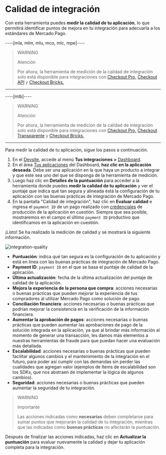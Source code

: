 # Calidad de integración

Con esta herramienta puedes **medir la calidad de tu aplicación**, lo que permitirá identificar puntos de mejora en tu integración para adecuarla a los estándares de Mercado Pago.

----[mla, mlm, mlu, mco, mlc, mpe]---- 
> WARNING
>
> Atención
>
> Por ahora, la herramienta de medición de la calidad de integración solo está disponible para integraciones con [Checkout Pro,](/developers/es/docs/checkout-pro/landing) [Checkout API](/developers/es/docs/checkout-api/landing) y [Checkout Bricks.](/developers/es/docs/checkout-bricks/landing)

------------
----[mlb]---- 
> WARNING
>
> Atención
>
> Por ahora, la herramienta de medición de la calidad de integración solo está disponible para integraciones con [Checkout Pro,](/developers/es/docs/checkout-pro/landing) [Checkout Transparente](/developers/es/docs/checkout-api/landing) y [Checkout Bricks.](/developers/es/docs/checkout-bricks/landing)

------------

Para medir la calidad de tu aplicación, sigue los pasos a continuación.

1. En el [Devsite](/developers/es/docs), accede al menú **Tus integraciones >** [Dashboard](https://mercadopago[FAKER][URL][DOMAIN]/developers/panel).
2. En el área [Tus aplicaciones](/developers/es/guides/additional-content/dashboard/applications) del Dashboard, **haz clic en la aplicación deseada**. Debe ser una aplicación en la que haya un producto a integrar y que este sea uno del que se disponga de la herramienta de medición.
3. Luego haz clic en **Detalles de la puntuación** para acceder a la herramienta donde puedes **medir la calidad de tu aplicación** y ver el puntaje que indica qué tan segura y alineada está la configuración de tu aplicación con las buenas prácticas de integración de Mercado Pago.
4. En la pantalla "Calidad de integración", haz clic en **Evaluar calidad** e ingresa el `payment ID` de un pago realizado con [credenciales](/developers/es/guides/additional-content/credentials/credentials) de producción de la aplicación en cuestión. Siempre que sea posible, mostraremos en el campo el último `payment ID` productivo que identificamos en la aplicación en cuestión.

¡Listo! Se ha realizado la medición de calidad y se mostrará la siguiente información.

![integration-quality](homologator/integration-quality-es.png)

* **Puntuación**: indica qué tan segura es la configuración de tu aplicación y está en línea con las buenas prácticas de integración de Mercado Pago.
* **Payment ID**: `payment ID` en el que se basa el puntaje de calidad de la aplicación.
* **Última actualización**: fecha de la última actualización del puntaje de calidad de la aplicación.
* **Mejora la experiencia de la persona que compra**: acciones necesarias o buenas prácticas que pueden mejorar la experiencia de tus compradores al utilizar Mercado Pago como solución de pago.
* **Conciliación financiera**: acciones necesarias o buenas prácticas que podrían mejorar la consistencia en la verificación de la información financiera.
* **Aumentar la aprobación de pagos**:  acciones necesarias o buenas prácticas que pueden aumentar las aprobaciones de pago de la solución integrada en la aplicación, ya que al brindar más información al momento de generar una transacción, les damos más elementos a nuestras herramientas de fraude para que puedan hacer una evaluación más detallada.
* **Escalabilidad**: acciones necesarias o buenas prácticas que pueden facilitar algunos cambios y el mantenimiento de la integración en el futuro, para poder así cumplir con las demandas sin perder las cualidades que agregan valor (ejemplos de ítems de escalabilidad son los SDKs, que nos abstraen de implementar la lógica de algunos cambios).
* **Seguridad**: acciones necesarias o buenas prácticas que pueden aumentar la seguridad de tu integración.

> WARNING
>
> Importante
>
> Las acciones indicadas como **necesarias** deben completarse para sumar puntos que mejorarán la calidad de tu integración, mientras que las indicadas como **buenas prácticas** no afectarán la puntuación.

Después de finalizar las acciones indicadas, haz clic en **Actualizar la puntuación** para evaluar nuevamente la calidad y dejar tu aplicación completa para la integración.

